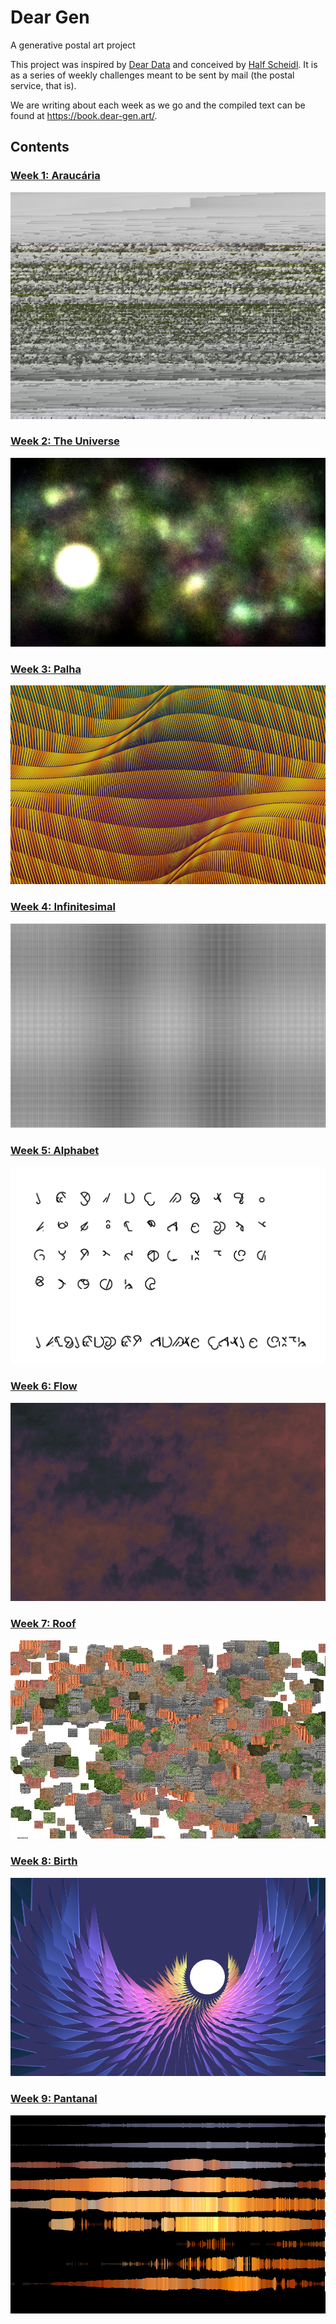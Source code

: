 # Dear Gen
A generative postal art project

This project was inspired by [Dear Data](http://www.dear-data.com/) and conceived by [Half Scheidl](https://github.com/haschdl). It is as a series of weekly challenges meant to be sent by mail (the postal service, that is).

We are writing about each week as we go and the compiled text can be found at https://book.dear-gen.art/.

## Contents

### [Week 1: Araucária](Week-01)
![](img/01.png)

### [Week 2: The Universe](Week-02)
![](img/02.png)

### [Week 3: Palha](Week-03)
![](img/03.png)

### [Week 4: Infinitesimal](Week-04)
![](img/04.png)

### [Week 5: Alphabet](Week-05)
![](img/05.png)

### [Week 6: Flow](Week-06)
![](img/06.png)

### [Week 7: Roof](Week-07)
![](img/07.png)

### [Week 8: Birth](Week-08)
![](img/08.png)

### [Week 9: Pantanal](Week-09)
![](img/09.png)
